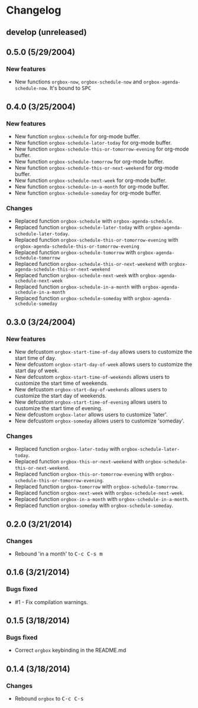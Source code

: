 # Changelog

## develop (unreleased)


## 0.5.0 (5/29/2004)

### New features

* New functions `orgbox-now`, `orgbox-schedule-now` and `orgbox-agenda-schedule-now`.
  It's bound to <kbd>SPC</kbd>


## 0.4.0 (3/25/2004)

### New features

* New function `orgbox-schedule` for org-mode buffer.
* New function `orgbox-schedule-lator-today` for org-mode buffer.
* New function `orgbox-schedule-this-or-tomorrow-evening` for org-mode
  buffer.
* New function `orgbox-schedule-tomorrow` for org-mode buffer.
* New function `orgbox-schedule-this-or-next-weekend` for org-mode
  buffer.
* New function `orgbox-schedule-next-week` for org-mode buffer.
* New function `orgbox-schedule-in-a-month` for org-mode buffer.
* New function `orgbox-schedule-someday` for org-mode buffer.

### Changes

* Replaced function `orgbox-schedule` with `orgbox-agenda-schedule`.
* Replaced function `orgbox-schedule-later-today` with
  `orgbox-agenda-schedule-later-today`.
* Replaced function `orgbox-schedule-this-or-tomorrow-evening` with
  `orgbox-agenda-schedule-this-or-tomorrow-evening`
* Replaced function `orgbox-schedule-tomorrow` with
  `orgbox-agenda-schedule-tomorrow`
* Replaced function `orgbox-schedule-this-or-next-weekend` with
  `orgbox-agenda-schedule-this-or-next-weekend`
* Replaced function `orgbox-schedule-next-week` with
  `orgbox-agenda-schedule-next-week`
* Replaced function `orgbox-schedule-in-a-month` with
  `orgbox-agenda-schedule-in-a-month`
* Replaced function `orgbox-schedule-someday` with
  `orgbox-agenda-schedule-someday`


## 0.3.0 (3/24/2004)

### New features

* New defcustom `orgbox-start-time-of-day` allows users to customize
  the start time of day.
* New defcustom `orgbox-start-day-of-week` allows users to customize
  the start day of week.
* New defcustom `orgbox-start-time-of-weekends` allows users to
  customize the start time of weekends.
* New defcustom `orgbox-start-day-of-weekends` allows users to
  customize the start day of weekends.
* New defcustom `orgbox-start-time-of-evening` allows users to
  customize the start time of evening.
* New defcustom `orgbox-later` allows users to customize 'later'.
* New defcustom `orgbox-someday` allows users to customize 'someday'.

### Changes

* Replaced function `orgbox-later-today` with
  `orgbox-schedule-later-today`.
* Replaced function `orgbox-this-or-next-weekend` with
  `orgbox-schedule-this-or-next-weekend`.
* Replaced function `orgbox-this-or-tomorrow-evening` with
  `orgbox-schedule-this-or-tomorrow-evening`.
* Replaced function `orgbox-tomorrow` with `orgbox-schedule-tomorrow`.
* Replaced function `orgbox-next-week` with
  `orgbox-schedule-next-week`.
* Replaced function `orgbox-in-a-month` with
  `orgbox-schedule-in-a-month`.
* Replaced function `orgbox-someday` with `orgbox-schedule-someday`.


## 0.2.0 (3/21/2014)

### Changes

* Rebound 'in a month' to <kbd>C-c C-s m</kbd>


## 0.1.6 (3/21/2014)

### Bugs fixed

* #1 - Fix compilation warnings.


## 0.1.5 (3/18/2014)

### Bugs fixed

* Correct `orgbox` keybinding in the README.md


## 0.1.4 (3/18/2014)

### Changes

* Rebound `orgbox` to <kbd>C-c C-s</kbd>
